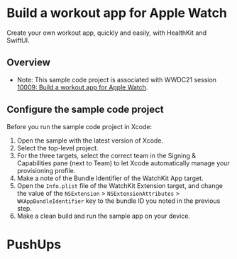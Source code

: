 # Build a workout app for Apple Watch

Create your own workout app, quickly and easily, with HealthKit and SwiftUI.

## Overview

- Note: This sample code project is associated with WWDC21 session
[10009: Build a workout app for Apple Watch](https://developer.apple.com/wwdc21/10009/).

## Configure the sample code project

Before you run the sample code project in Xcode:

1. Open the sample with the latest version of Xcode.
2. Select the top-level project.
3. For the three targets, select the correct team in the Signing & Capabilities pane (next to Team) to let Xcode automatically manage your provisioning profile.
4. Make a note of the Bundle Identifier of the WatchKit App target.
5. Open the `Info.plist` file of the WatchKit Extension target, and change the value of the `NSExtension` > `NSExtensionAttributes` > `WKAppBundleIdentifier` key to the bundle ID you noted in the previous step.
6. Make a clean build and run the sample app on your device.

# PushUps
